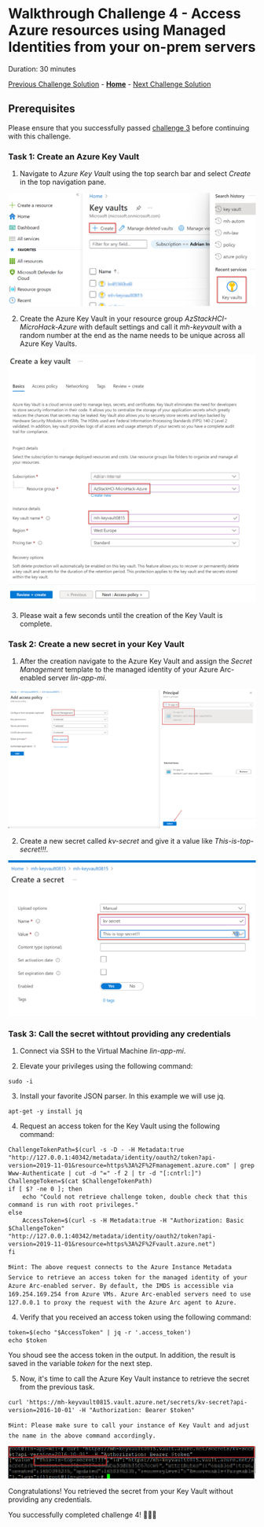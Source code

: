 # Walkthrough Challenge 4 - Access Azure resources using Managed Identities from your on-prem servers

Duration: 30 minutes

[Previous Challenge Solution](../challenge3/solution.md) - **[Home](../../Readme.md)** - [Next Challenge Solution](../challenge5/solution.md)

## Prerequisites

Please ensure that you successfully passed [challenge 3](../../Readme.md#challenge-3---onboard-your-servers-to-azure-arc) before continuing with this challenge.

### Task 1: Create an Azure Key Vault

1. Navigate to *Azure Key Vault* using the top search bar and select *Create* in the top navigation pane.

![image](./img/1_new_KV.png)

2. Create the Azure Key Vault in your resource group *AzStackHCI-MicroHack-Azure* with default settings and call it *mh-keyvault* with a random number at the end as the name needs to be unique across all Azure Key Vaults.

![image](./img/2_KV_settings.png)

3. Please wait a few seconds until the creation of the Key Vault is complete. 

### Task 2: Create a new secret in your Key Vault

1. After the creation navigate to the Azure Key Vault and assign the *Secret Management* template to the managed identity of your Azure Arc-enabled server *lin-app-mi*.

![image](./img/3_Assign_KeyVault_permissions.png)

2. Create a new secret called *kv-secret* and give it a value like *This-is-top-secret!!!*.

![image](./img/4_Create_Secret.png)


### Task 3: Call the secret withtout providing any credentials

1. Connect via SSH to the Virtual Machine *lin-app-mi*.

2. Elevate your privileges using the following command:

```
sudo -i
```

3. Install your favorite JSON parser. In this example we will use jq.

```
apt-get -y install jq
```

4. Request an access token for the Key Vault using the following command:


```
ChallengeTokenPath=$(curl -s -D - -H Metadata:true "http://127.0.0.1:40342/metadata/identity/oauth2/token?api-version=2019-11-01&resource=https%3A%2F%2Fmanagement.azure.com" | grep Www-Authenticate | cut -d "=" -f 2 | tr -d "[:cntrl:]")
ChallengeToken=$(cat $ChallengeTokenPath)
if [ $? -ne 0 ]; then
    echo "Could not retrieve challenge token, double check that this command is run with root privileges."
else
    AccessToken=$(curl -s -H Metadata:true -H "Authorization: Basic $ChallengeToken" "http://127.0.0.1:40342/metadata/identity/oauth2/token?api-version=2019-11-01&resource=https%3A%2F%2Fvault.azure.net")
fi

```

`❗Hint: The above request connects to the Azure Instance Metadata Service to retrieve an access token for the managed identity of your Azure Arc-enabled server. By default, the IMDS is accessible via 169.254.169.254 from Azure VMs. Azure Arc-enabled servers need to use 127.0.0.1 to proxy the request with the Azure Arc agent to Azure.`

4. Verify that you received an access token using the following command:

```
token=$(echo "$AccessToken" | jq -r '.access_token')
echo $token
```
You shoud see the access token in the output. In addition, the result is saved in the variable *token* for the next step.

5. Now, it's time to call the Azure Key Vault instance to retrieve the secret from the previous task.

```
curl 'https://mh-keyvault0815.vault.azure.net/secrets/kv-secret?api-version=2016-10-01' -H "Authorization: Bearer $token"
```

`❗Hint: Please make sure to call your instance of Key Vault and adjust the name in the above command accordingly.`

![image](./img/5_result_secret.png)

Congratulations! You retrieved the secret from your Key Vault without providing any credentials.

You successfully completed challenge 4! 🚀🚀🚀